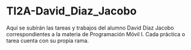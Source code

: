 # TI2A-David_Diaz_Jacobo
Aquí se subirán las tareas y trabajos del alumno David Díaz Jacobo correspondientes a la materia de Programación Móvil I.
Cada práctica o tarea cuenta con su propia rama.
